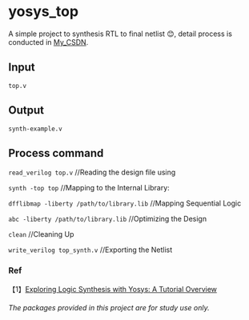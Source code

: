 # yosys_top
A simple project to synthesis RTL to final netlist :blush:, detail process is conducted in [My_CSDN](https://blog.csdn.net/iverss/article/details/142944047?spm=1001.2014.3001.5502 "悬停显示").
## Input
`top.v`
## Output 
 `synth-example.v`
## Process command
`read_verilog top.v`  //Reading the design file using

`synth -top top`  //Mapping to the Internal Library:

`dfflibmap -liberty /path/to/library.lib`  //Mapping Sequential Logic 

`abc -liberty /path/to/library.lib`  //Optimizing the Design

`clean`  //Cleaning Up

`write_verilog top_synth.v`  //Exporting the Netlist
### Ref
【1】[Exploring Logic Synthesis with Yosys: A Tutorial Overview](https://srsapireddy.medium.com/exploring-logic-synthesis-with-yosys-a-tutorial-overview-1d8f63783d86"")

###### The packages provided in this project are for study use only.
